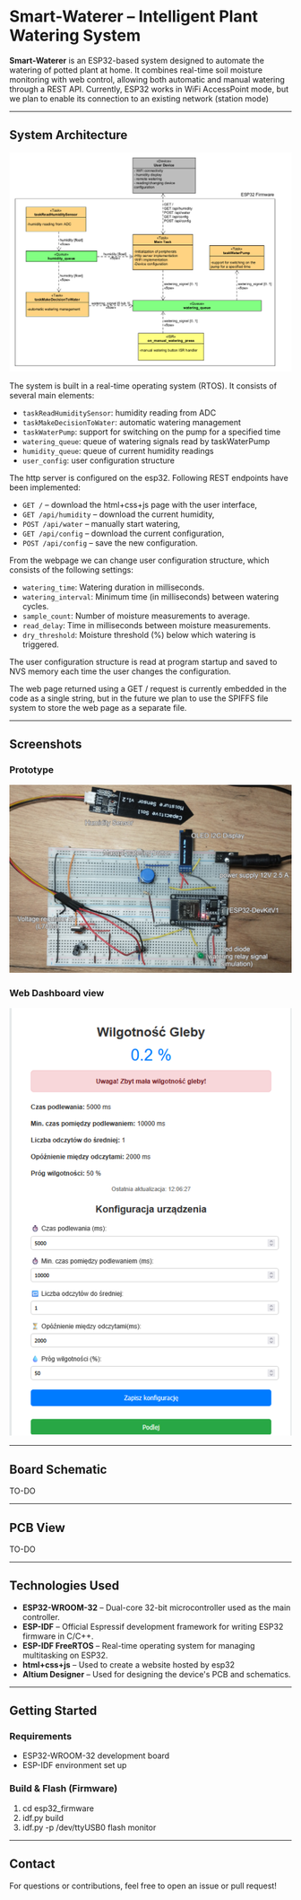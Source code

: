 # Smart-Waterer – Intelligent Plant Watering System

**Smart-Waterer** is an ESP32-based system designed to automate the watering of potted plant at home. It combines real-time soil moisture monitoring with web control, allowing both automatic and manual watering through a REST API.
Currently, ESP32 works in WiFi AccessPoint mode, but we plan to enable its connection to an existing network (station mode)

---

## System Architecture

![Component Diagram](doc/diagrams/component-diagram.png)

The system is built in a real-time operating system (RTOS). It consists of several main elements:
- `taskReadHumiditySensor`: humidity reading from ADC
- `taskMakeDecisionToWater`: automatic watering management
- `taskWaterPump`: support for switching on the pump for a specified time
- `watering_queue`: queue of watering signals read by taskWaterPump
- `humidity_queue`: queue of current humidity readings
- `user_config`: user configuration structure

The http server is configured on the esp32. Following REST endpoints have been implemented:
- `GET /` – download the html+css+js page with the user interface,
- `GET /api/humidity` – download the current humidity,
- `POST /api/water` – manually start watering,
- `GET /api/config` – download the current configuration,
- `POST /api/config` – save the new configuration.

From the webpage we can change user configuration structure, which consists of the following settings:
- `watering_time`: Watering duration in milliseconds.
- `watering_interval`: Minimum time (in milliseconds) between watering cycles.
- `sample_count`: Number of moisture measurements to average.
- `read_delay`: Time in milliseconds between moisture measurements.
- `dry_threshold`: Moisture threshold (%) below which watering is triggered.

The user configuration structure is read at program startup and saved to NVS memory each time the user changes the configuration.

The web page returned using a GET / request is currently embedded in the code as a single string, but in the future we plan to use the SPIFFS file system to store the web page as a separate file.

---

## Screenshots

### Prototype
![web-dashboard](doc/images/prototype-08-may-2025.jpg)

### Web Dashboard view
![web-dashboard](doc/images/web-dashboard.png)

---

## Board Schematic
TO-DO

---

## PCB View 
TO-DO

---

## Technologies Used

- **ESP32-WROOM-32** – Dual-core 32-bit microcontroller used as the main controller.
- **ESP-IDF** – Official Espressif development framework for writing ESP32 firmware in C/C++.
- **ESP-IDF FreeRTOS** – Real-time operating system for managing multitasking on ESP32.
- **html+css+js** – Used to create a website hosted by esp32
- **Altium Designer** – Used for designing the device's PCB and schematics.

---

## Getting Started

### Requirements

- ESP32-WROOM-32 development board
- ESP-IDF environment set up

### Build & Flash (Firmware)

1. cd esp32_firmware 
2. idf.py build 
3. idf.py -p /dev/ttyUSB0 flash monitor

---

## Contact

For questions or contributions, feel free to open an issue or pull request!
